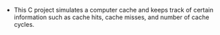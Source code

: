 - This C project simulates a computer cache and keeps track of certain information such as cache hits, cache misses, and number of cache cycles.
